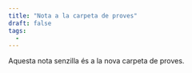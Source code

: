 ```yaml
---
title: "Nota a la carpeta de proves"
draft: false
tags:
  - 
---
```

Aquesta nota senzilla és a la nova carpeta de proves.
